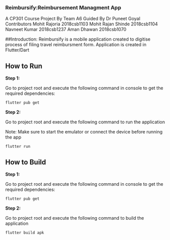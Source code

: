 ### Reimbursify:Reimbursement Managment App
A CP301 Course Project
By Team A6
Guided By Dr Puneet Goyal
Contributors
Mohit Rajoria 2018csb1103
Mohit Rajan Shinde 2018csb1104
Navneet Kumar 2018csb1237
Aman Dhawan 2018csb1070


##Introduction:
Reimbursify is a mobile application created to digitise process of filing travel reimbursment form.
Application is created in Flutter/Dart


## How to Run

**Step 1:**

Go to project root and execute the following command in console to get the required dependencies: 

```
flutter pub get 
```

**Step 2:**

Go to project root and execute the following command to run the application

Note: Make sure to start the emulator or connect the device before running the app

```
flutter run
```

## How to Build

**Step 1:**

Go to project root and execute the following command in console to get the required dependencies: 

```
flutter pub get 
```

**Step 2:**

Go to project root and execute the following command to build the application

```
flutter build apk
```
